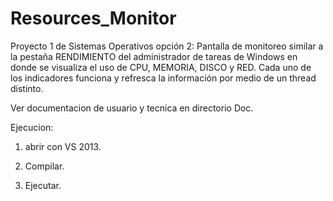 # Resources_Monitor
Proyecto 1 de Sistemas Operativos opción 2: Pantalla de monitoreo similar a la pestaña RENDIMIENTO del administrador de tareas de Windows en donde se visualiza el uso de CPU, MEMORIA, DISCO y RED. Cada uno de los indicadores funciona y refresca la información por medio de un thread distinto.


Ver documentacion de usuario y tecnica en directorio Doc.


Ejecucion:

1) abrir con VS 2013.

2) Compilar.

3) Ejecutar.
